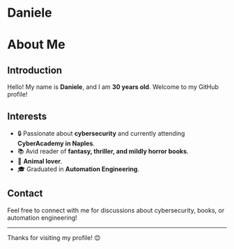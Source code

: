 # Daniele


# About Me

## Introduction
Hello! My name is **Daniele**, and I am **30 years old**. Welcome to my GitHub profile!

## Interests
- 🔒 Passionate about **cybersecurity** and currently attending **CyberAcademy in Naples**.
- 📚 Avid reader of **fantasy, thriller, and mildly horror books**.
- 🐾 **Animal lover**.
- 🎓 Graduated in **Automation Engineering**.

## Contact
Feel free to connect with me for discussions about cybersecurity, books, or automation engineering!

---
Thanks for visiting my profile! 😊
